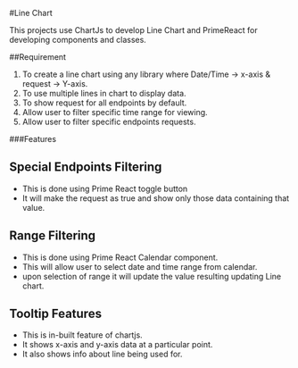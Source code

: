#Line Chart

This projects use ChartJs to develop Line Chart and PrimeReact for developing components and classes.

##Requirement

1. To create a line chart using any library where Date/Time -> x-axis & request -> Y-axis.
2. To use multiple lines in chart to display data.
3. To show request for all endpoints by default.
4. Allow user to filter specific time range for viewing.
5. Allow user to filter specific endpoints requests. 

###Features

Special Endpoints Filtering
----------------------------
- This is done using Prime React toggle button 
- It will make the request as true and show only those data containing that value.

Range Filtering
----------------
- This is done using Prime React Calendar component.
- This will allow user to select date and time range from calendar.
- upon selection of range it will update the value resulting updating Line chart.

Tooltip Features
-----------------
- This is in-built feature of chartjs.
- It shows x-axis and y-axis data at a particular point.
- It also shows info about line being used for.



